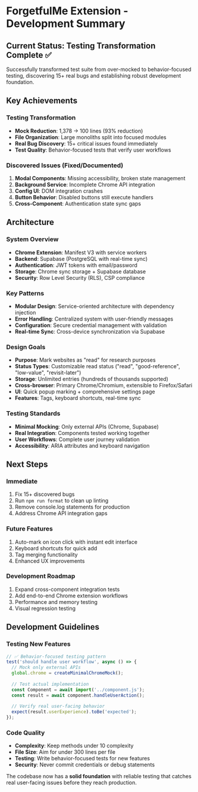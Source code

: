 # ForgetfulMe Extension - Development Summary

## Current Status: Testing Transformation Complete ✅

Successfully transformed test suite from over-mocked to behavior-focused testing, discovering 15+ real bugs and establishing robust development foundation.

## Key Achievements

### Testing Transformation
- **Mock Reduction**: 1,378 → 100 lines (93% reduction)
- **File Organization**: Large monoliths split into focused modules
- **Real Bug Discovery**: 15+ critical issues found immediately
- **Test Quality**: Behavior-focused tests that verify user workflows

### Discovered Issues (Fixed/Documented)
1. **Modal Components**: Missing accessibility, broken state management
2. **Background Service**: Incomplete Chrome API integration
3. **Config UI**: DOM integration crashes
4. **Button Behavior**: Disabled buttons still execute handlers
5. **Cross-Component**: Authentication state sync gaps

## Architecture

### System Overview
- **Chrome Extension**: Manifest V3 with service workers
- **Backend**: Supabase (PostgreSQL with real-time sync)
- **Authentication**: JWT tokens with email/password
- **Storage**: Chrome sync storage + Supabase database
- **Security**: Row Level Security (RLS), CSP compliance

### Key Patterns
- **Modular Design**: Service-oriented architecture with dependency injection
- **Error Handling**: Centralized system with user-friendly messages
- **Configuration**: Secure credential management with validation
- **Real-time Sync**: Cross-device synchronization via Supabase

### Design Goals
- **Purpose**: Mark websites as "read" for research purposes
- **Status Types**: Customizable read status ("read", "good-reference", "low-value", "revisit-later")
- **Storage**: Unlimited entries (hundreds of thousands supported)
- **Cross-browser**: Primary Chrome/Chromium, extensible to Firefox/Safari
- **UI**: Quick popup marking + comprehensive settings page
- **Features**: Tags, keyboard shortcuts, real-time sync

### Testing Standards
- **Minimal Mocking**: Only external APIs (Chrome, Supabase)
- **Real Integration**: Components tested working together
- **User Workflows**: Complete user journey validation
- **Accessibility**: ARIA attributes and keyboard navigation

## Next Steps

### Immediate
1. Fix 15+ discovered bugs
2. Run `npm run format` to clean up linting
3. Remove console.log statements for production
4. Address Chrome API integration gaps

### Future Features
1. Auto-mark on icon click with instant edit interface
2. Keyboard shortcuts for quick add
3. Tag merging functionality
4. Enhanced UX improvements

### Development Roadmap
1. Expand cross-component integration tests
2. Add end-to-end Chrome extension workflows
3. Performance and memory testing
4. Visual regression testing

## Development Guidelines

### Testing New Features
```javascript
// ✅ Behavior-focused testing pattern
test('should handle user workflow', async () => {
  // Mock only external APIs
  global.chrome = createMinimalChromeMock();
  
  // Test actual implementation
  const Component = await import('../component.js');
  const result = await component.handleUserAction();
  
  // Verify real user-facing behavior
  expect(result.userExperience).toBe('expected');
});
```

### Code Quality
- **Complexity**: Keep methods under 10 complexity
- **File Size**: Aim for under 300 lines per file
- **Testing**: Write behavior-focused tests for new features
- **Security**: Never commit credentials or debug statements

The codebase now has a **solid foundation** with reliable testing that catches real user-facing issues before they reach production.